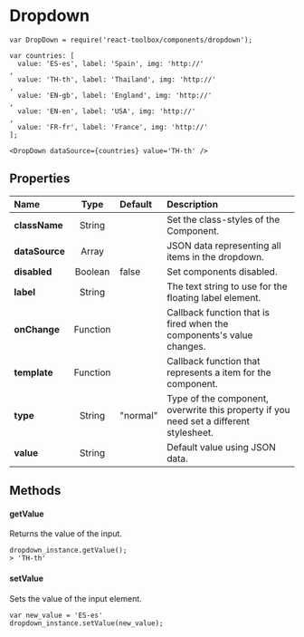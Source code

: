 # Dropdown

```
var DropDown = require('react-toolbox/components/dropdown');

var countries: [
  value: 'ES-es', label: 'Spain', img: 'http://'
,
  value: 'TH-th', label: 'Thailand', img: 'http://'
,
  value: 'EN-gb', label: 'England', img: 'http://'
,
  value: 'EN-en', label: 'USA', img: 'http://'
,
  value: 'FR-fr', label: 'France', img: 'http://'
];

<DropDown dataSource={countries} value='TH-th' />
```

## Properties

| Name              | Type          | Default         | Description |
|:-                 |:-:            | :-              |:-|
| **className**     | String        |                 | Set the class-styles of the Component.
| **dataSource**    | Array         |                 | JSON data representing all items in the dropdown.
| **disabled**      | Boolean       | false           | Set components disabled.
| **label**         | String        |                 | The text string to use for the floating label element.
| **onChange**      | Function      |                 | Callback function that is fired when the components's value changes.
| **template**      | Function      |                 | Callback function that represents a item for the component.
| **type**          | String        | "normal"        | Type of the component, overwrite this property if you need set a different stylesheet.
| **value**         | String        |                 | Default value using JSON data.

## Methods

#### getValue
Returns the value of the input.

```
dropdown_instance.getValue();
> 'TH-th'
```

#### setValue
Sets the value of the input element.

```
var new_value = 'ES-es'
dropdown_instance.setValue(new_value);
```
